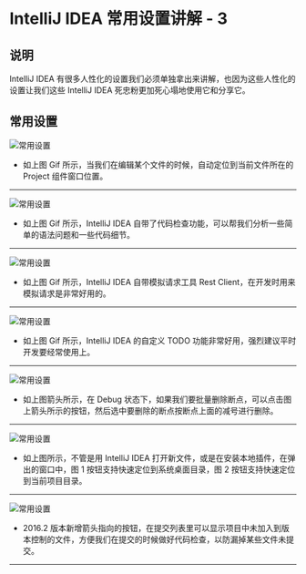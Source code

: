 # IntelliJ IDEA 常用设置讲解 - 3

## 说明

IntelliJ IDEA 有很多人性化的设置我们必须单独拿出来讲解，也因为这些人性化的设置让我们这些 IntelliJ IDEA 死忠粉更加死心塌地使用它和分享它。

## 常用设置

![常用设置](images/xxvi-a-settings-introduce-31.gif)

- 如上图 Gif 所示，当我们在编辑某个文件的时候，自动定位到当前文件所在的 Project 组件窗口位置。

----------------------------------------------------------------------------

![常用设置](images/xxvi-a-settings-introduce-34.gif)

- 如上图 Gif 所示，IntelliJ IDEA 自带了代码检查功能，可以帮我们分析一些简单的语法问题和一些代码细节。

----------------------------------------------------------------------------

![常用设置](images/xxvi-a-settings-introduce-35.gif)

- 如上图 Gif 所示，IntelliJ IDEA 自带模拟请求工具 Rest Client，在开发时用来模拟请求是非常好用的。

----------------------------------------------------------------------------

![常用设置](images/xxvi-a-settings-introduce-36.gif)

- 如上图 Gif 所示，IntelliJ IDEA 的自定义 TODO 功能非常好用，强烈建议平时开发要经常使用上。

----------------------------------------------------------------------------

![常用设置](images/xxvi-a-settings-introduce-37.jpg)

- 如上图箭头所示，在 Debug 状态下，如果我们要批量删除断点，可以点击图上箭头所示的按钮，然后选中要删除的断点按断点上面的减号进行删除。

----------------------------------------------------------------------------

![常用设置](images/xxvi-a-settings-introduce-39.jpg)

- 如上图所示，不管是用 IntelliJ IDEA 打开新文件，或是在安装本地插件，在弹出的窗口中，图 1 按钮支持快速定位到系统桌面目录，图 2 按钮支持快速定位到当前项目目录。

----------------------------------------------------------------------------

![常用设置](images/xxvi-a-settings-introduce-40.jpg)

- 2016.2 版本新增箭头指向的按钮，在提交列表里可以显示项目中未加入到版本控制的文件，方便我们在提交的时候做好代码检查，以防漏掉某些文件未提交。

----------------------------------------------------------------------------









































